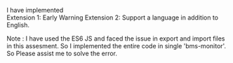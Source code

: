 I have implemented  
Extension 1: Early Warning
Extension 2: Support a language in addition to English.

Note : I have used the ES6 JS and faced the issue in export and import files in this assesment. So I implemented the entire code in single 'bms-monitor'.
So Please assist me to solve the error.
